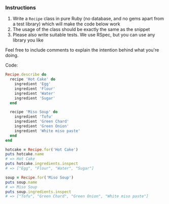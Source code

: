 ### Instructions

1) Write a `Recipe` class in pure Ruby (no database, and no gems apart from a test library) which will make the code below work
2) The usage of the class should be exactly the same as the snippet
3) Please also write suitable tests. We use RSpec, but you can use any library you like

Feel free to include comments to explain the intention behind what you're doing.

Code:

```ruby
Recipe.describe do
  recipe 'Hot Cake' do
    ingredient 'Egg'
    ingredient 'Flour'
    ingredient 'Water'
    ingredient 'Sugar'
  end

  recipe 'Miso Soup' do
    ingredient 'Tofu'
    ingredient 'Green Chard'
    ingredient 'Green Onion'
    ingredient 'White miso paste'
  end
end

hotcake = Recipe.for('Hot Cake')
puts hotcake.name
# => Hot Cake
puts hotcake.ingredients.inspect
# => ["Egg", "Flour", "Water", "Sugar"]

soup = Recipe.for('Miso Soup')
puts soup.name
# => Miso Soup
puts soup.ingredients.inspect
# => ["Tofu", "Green Chard", "Green Onion", "White miso paste"]
```
